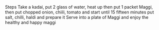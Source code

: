 Steps
Take a kadai, put 2 glass of water, heat up then put 1 packet Maggi, then put chopped onion, chiili, tomato and start until 15 fifteen minutes put salt, chilli, haldi and prepare it
Serve into a plate of Maggi and enjoy the healthy and happy maggi